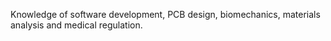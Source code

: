 Knowledge of software development, PCB design, biomechanics, materials analysis and medical regulation.
